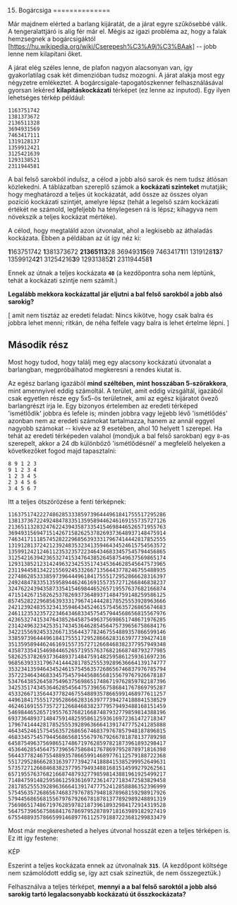 15. Bogárcsiga
==============

Már majdnem elérted a barlang kijáratát, de a járat egyre szűkösebbé válik. A tengeralattjáró is alig fér már el. Mégis az igazi probléma az, hogy a falak hemzsegnek a bogárcsigáktól [https://hu.wikipedia.org/wiki/Cserepesh%C3%A9j%C3%BAak]  --  jobb lenne nem kilapítani őket.

A járat elég széles lenne, de plafon nagyon alacsonyan van, így gyakorlatilag csak két dimenzióban tudsz mozogni. A járat alakja most egy négyzetre emlékeztet. A bogárcsigale-tapogatószkenner felhasználásával gyorsan lekéred **kilapításkockázati** térképet (ez lenne az inputod). Egy ilyen lehetséges térkép például:

```
1163751742
1381373672
2136511328
3694931569
7463417111
1319128137
1359912421
3125421639
1293138521
2311944581
```

A bal felső sarokból indulsz, a célod a jobb alsó sarok és nem tudsz átlósan közlekedni. A táblázatban szereplő számok a **kockázati szinteket** mutatják; hogy meghatározd a teljes út kockázatát, add össze az összes olyan pozíció kockázati szintjét, amelyre lépsz (tehát a legelső szám kockázati értékét ne számold, legfeljebb ha ténylegesen rá is lépsz; kihagyva nem növekszik a teljes kockázat mértéke).

A célod, hogy megtaláld azon útvonalat, ahol a legkisebb az áthaladás kockázata. Ebben a példában az út így néz ki:


**1**163751742
**1**381373672
**21365113**28
369493**15**69
7463417**1**11
1319128**13**7
13599124**2**1
31254216**3**9
12931385**2**1
231194458**1**

Ennek az útnak a teljes kockázata **``40``** (a kezdőpontra soha nem léptünk, tehát a kockázati szintje nem számít.)

**Legalább mekkora kockázattal jár eljutni a bal felső sarokból a jobb alsó sarokig?**

[ amit nem tisztáz az eredeti feladat: Nincs kikötve, hogy csak balra és jobbra lehet menni; ritkán, de néha felfele vagy balra is lehet értelme lépni. ]

Második rész
------------

Most hogy tudod, hogy találj meg egy alacsony kockázatú útvonalat a barlangban, megpróbálhatod megkeresni a rendes kiutat is.

Az egész barlang igazából **mind széltében, mint hosszában 5-szörakkora**, mint amennyivel eddig számoltál. A terület, amit eddig vizsgáltál, igazából csak egyetlen része egy 5x5-ös területnek, ami az egész kijáratot övező barlangrészt írja le. Egy bizonyos értelemben az eredeti térképed 'ismétlődik' jobbra és lefele is; minden jobbra vagy lejjebb lévő 'ismétlődés' azonban nem az eredeti számokat tartalmazza, hanem az annál eggyel nagyobb számokat -- kivéve az 9 esetében, ahol 10 helyett 1 szerepel.  Ha tehát az eredeti térképeden valahol (mondjuk a bal felső sarokban) egy ``8``-as szerepelt, akkor a 24 db különböző 'ismétlődésnél' a megfelelő helyeken a következőket fogod majd tapasztalni:
```
8 9 1 2 3
9 1 2 3 4
1 2 3 4 5
2 3 4 5 6
3 4 5 6 7
```

Itt a teljes ötszörözése a fenti térképnek:
```
11637517422274862853338597396444961841755517295286
13813736722492484783351359589446246169155735727126
21365113283247622439435873354154698446526571955763
36949315694715142671582625378269373648937148475914
74634171118574528222968563933317967414442817852555
13191281372421239248353234135946434524615754563572
13599124212461123532357223464346833457545794456865
31254216394236532741534764385264587549637569865174
12931385212314249632342535174345364628545647573965
23119445813422155692453326671356443778246755488935
22748628533385973964449618417555172952866628316397
24924847833513595894462461691557357271266846838237
32476224394358733541546984465265719557637682166874
47151426715826253782693736489371484759148259586125
85745282229685639333179674144428178525553928963666
24212392483532341359464345246157545635726865674683
24611235323572234643468334575457944568656815567976
42365327415347643852645875496375698651748671976285
23142496323425351743453646285456475739656758684176
34221556924533266713564437782467554889357866599146
33859739644496184175551729528666283163977739427418
35135958944624616915573572712668468382377957949348
43587335415469844652657195576376821668748793277985
58262537826937364893714847591482595861259361697236
96856393331796741444281785255539289636664139174777
35323413594643452461575456357268656746837976785794
35722346434683345754579445686568155679767926678187
53476438526458754963756986517486719762859782187396
34253517434536462854564757396567586841767869795287
45332667135644377824675548893578665991468977611257
44961841755517295286662831639777394274188841538529
46246169155735727126684683823779579493488168151459
54698446526571955763768216687487932779859814388196
69373648937148475914825958612593616972361472718347
17967414442817852555392896366641391747775241285888
46434524615754563572686567468379767857948187896815
46833457545794456865681556797679266781878137789298
64587549637569865174867197628597821873961893298417
45364628545647573965675868417678697952878971816398
56443778246755488935786659914689776112579188722368
55172952866628316397773942741888415385299952649631
57357271266846838237795794934881681514599279262561
65719557637682166874879327798598143881961925499217
71484759148259586125936169723614727183472583829458
28178525553928963666413917477752412858886352396999
57545635726865674683797678579481878968159298917926
57944568656815567976792667818781377892989248891319
75698651748671976285978218739618932984172914319528
56475739656758684176786979528789718163989182927419
67554889357866599146897761125791887223681299833479
```


Most már megkeresheted a helyes útvonal hosszát ezen a teljes térképen is. Ez itt így festene:

KÉP

Eszerint a teljes kockázata ennek az útvonalnak **``315``**. (A kezdőpont költsége nem számolódott eddig se, így azt csak színeztük, de nem összegeztük.)

Felhasználva a teljes térképet, **mennyi a a bal felső saroktól a jobb alsó sarokig tartó legalacsonyabb kockázatú út összkockázata?**
